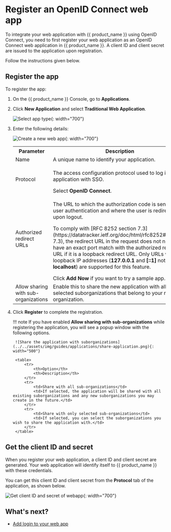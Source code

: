# Register an OpenID Connect web app

To integrate your web application with {{ product_name }} using OpenID Connect, you need to first register your web application as an OpenID Connect web application in {{ product_name }}. A client ID and client secret are issued to the application upon registration.

Follow the instructions given below.

## Register the app

To register the app:

1. On the {{ product_name }} Console, go to **Applications**.

2. Click **New Application** and select **Traditional Web Application**.

    ![Select app type](../../assets/img/guides/applications/select-app-type.png){: width="700"}

3. Enter the following details:

    ![Create a new web app](../../assets/img/guides/applications/create-new-web-app.png){: width="700"}

    <table>
        <tr>
            <th>Parameter</th>
            <th>Description</th>
        </tr>
        <tr>
            <td>Name</td>
            <td>A unique name to identify your application.</td>
        </tr>
        <tr>
            <td>Protocol</td>
            <td><p>The access configuration protocol used to log in to the application with SSO.</p> Select <b>OpenID Connect</b>.</td>
        </tr>
        <tr>
            <td>Authorized redirect URLs</td>
            <td><p>
            The URL to which the authorization code is sent upon user authentication and where the user is redirected upon logout.</p><p>To comply with [RFC 8252 section 7.3](https://datatracker.ietf.org/doc/html/rfc8252#section-7.3), the redirect URL in the request does not need to have an exact port match with the authorized redirect URL if it is a loopback redirect URL.  
            Only URLs with loopback IP addresses (<b>127.0.0.1</b> and <b>[::1]</b> not <b>localhost</b>) are supported for this feature. </p> Click <b>Add Now</b> if you want to try a sample app.
            </td>
        </tr>
        <tr>
            <td>Allow sharing with sub-organizations</td>
            <td>Enable this to share the new application with all or any selected suborganizations that belong to your root organization.</td>
        </tr>
    </table>

4. Click **Register** to complete the registration.

    !!! note
        If you have enabled **Allow sharing with sub-organizations** while registering the application, you will see a popup window with the following options.

        ![Share the application with suborganizations](../../assets/img/guides/applications/share-application.png){: width="500"}

        <table>
            <tr>
                <th>Option</th>
                <th>Description</th>
            </tr>
            <tr>
                <td>Share with all sub-organizations</td>
                <td>If selected, the application will be shared with all existing suborganizations and any new suborganizations you may create in the future.</td>
            </tr>
            <tr>
                <td>Share with only selected sub-organizations</td>
                <td>If selected, you can select the suborganizations you wish to share the application with.</td>
            </tr>
        </table>

## Get the client ID and secret

When you register your web application, a client ID and client secret are generated. Your web application will identify itself to {{ product_name }} with these credentials.

You can get this client ID and client secret from the **Protocol** tab of the application, as shown below.

![Get client ID and secret of webapp](../../assets/img/guides/applications/client-secret-oidc.png){: width="700"}

## What's next?

- [Add login to your web app](../../guides/authentication/add-login-to-web-app.md)
